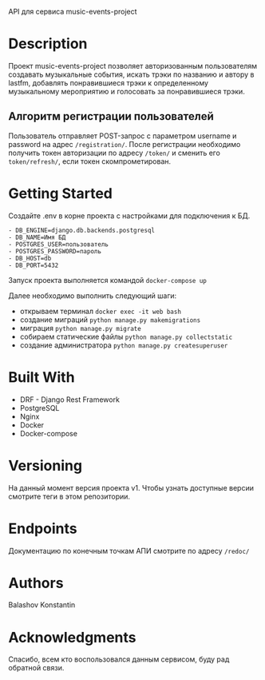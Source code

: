 API для сервиса music-events-project 

# Description
Проект music-events-project позволяет авторизованным пользователям создавать
музыкальные события, искать трэки по названию и автору в lastfm, добавлять 
понравившиеся трэки к определенному музыкальному мероприятию и голосовать
за понравившиеся трэки.


## Алгоритм регистрации пользователей
Пользователь отправляет POST-запрос с параметром username и password на адрес
`/registration/`. После регистрации необходимо получить токен авторизации по адресу
`/token/` и сменить его `token/refresh/`, если токен скомпрометирован.


# Getting Started
Создайте .env в корне проекта с настройками для подключения к БД.
```
- DB_ENGINE=django.db.backends.postgresql
- DB_NAME=Имя БД
- POSTGRES_USER=пользователь
- POSTGRES_PASSWORD=пароль
- DB_HOST=db
- DB_PORT=5432
```

Запуск проекта выполняется командой `docker-compose up`
 
Далее необходимо выполнить следующий шаги:
 - открываем терминал `docker exec -it web bash`
 - создание миграций `python manage.py makemigrations`
 - миграция `python manage.py migrate`
 - собираем статические файлы `python manage.py collectstatic`
 - создание администратора `python manage.py createsuperuser`
 
 
# Built With
- DRF - Django Rest Framework
- PostgreSQL
- Nginx 
- Docker
- Docker-compose


# Versioning
На данный момент версия проекта v1. Чтобы узнать доступные версии смотрите теги в этом репозитории.

# Endpoints
Документацию по конечным точкам АПИ смотрите по адресу `/redoc/`

# Authors
Balashov Konstantin

# Acknowledgments
Спасибо, всем кто воспользовался данным сервисом, буду рад обратной связи.
